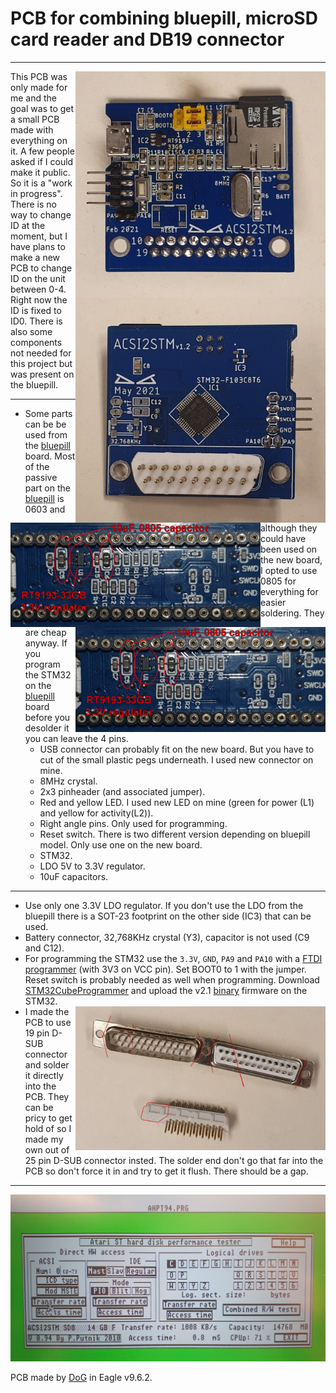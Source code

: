 <h1>
PCB for combining bluepill, microSD card reader and DB19 connector
</h1>

---

<img title="Back side of soldered board" width="400rem" align="right" src="images/ACSI2STM_v1.2_back.jpg"><img title="Front side of soldered board" width="400rem" align="right" src="images/ACSI2STM_v1.2_front.jpg">

This PCB was only made for me and the goal was to get a small PCB made with everything on it. A few people asked if I could make it public. So it is a "work in progress". There is no way to change ID at the moment, but I have plans to make a new PCB to change ID on the unit between 0-4. Right now the ID is fixed to ID0. There is also some components not needed for this project but was present on the bluepill.

---

<img title="Bottom side of bluepill PCB" width="400rem" align="left" src="images/bluepill_bottom_with_text.jpg">
<img title="Bottom side of bluepill PCB" width="400rem" align="right" src="images/bluepill_bottom_with_text.jpg">

- Some parts can be be used from the [bluepill] board. Most of the passive part on the [bluepill] is 0603 and although they could have been used on the new board, I opted to use 0805 for everything for easier soldering. They are cheap anyway. If you program the STM32 on the [bluepill] board before you desolder it you can leave the 4 pins.
  * USB connector can probably fit on the new board. But you have to cut of the small plastic pegs underneath. I used new connector on mine.
  * 8MHz crystal.
  * 2x3 pinheader (and associated jumper).
  * Red and yellow LED. I used new LED on mine (green for power (L1) and yellow for activity(L2)).
  * Right angle pins. Only used for programming. 
  * Reset switch. There is two different version depending on bluepill model. Only use one on the new board.
  * STM32.
  * LDO 5V to 3.3V regulator.
  * 10uF capacitors.

---

- Use only one 3.3V LDO regulator. If you don't use the LDO from the bluepill there is a SOT-23 footprint on the other side (IC3) that can be used. 
- Battery connector, 32,768KHz crystal (Y3), capacitor is not used (C9 and C12).
- For programming the STM32 use the `3.3V`, `GND`, `PA9` and `PA10` with a [FTDI programmer] (with 3V3 on VCC pin). Set BOOT0 to 1 with the jumper. Reset switch is probably needed as well when programming. Download [STM32CubeProgrammer] and upload the v2.1 [binary] firmware on the STM32.
- <img title="Cut down a DB25" width="400rem" align="right" src="images/DB25_and_how_to_cut.jpg"> I made the PCB to use 19 pin D-SUB connector and solder it directly into the PCB. They can be pricy to get hold of so I made my own out of 25 pin D-SUB connector insted. The solder end don't go that far into the PCB so don't force it in and try to get it flush. There should be a gap.

---

<img title="Speed test with AHPT94" width="800rem" src="images/Speedtest_with_AHPT94.jpg">



PCB made by [DoG] in Eagle v9.6.2.


[bluepill]: https://stm32-base.org/boards/STM32F103C8T6-Blue-Pill.html
[FTDI programmer]: https://www.google.com/search?q=FTDI+programmer&tbm=isch&ved=2ahUKEwjl8Pi_q_nyAhXxlosKHXmeC9EQ2-cCegQIABAA&oq=FTDI+programmer&gs_lcp=CgNpbWcQAzIFCAAQgAQyBQgAEIAEMgUIABCABDIFCAAQgAQyBQgAEIAEMgQIABBDMgUIABCABDIGCAAQBxAeMgYIABAHEB4yBggAEAcQHjoGCAAQBRAeOgQIABAYUNs_WK1QYM9TaABwAHgAgAFQiAGFAZIBATKYAQCgAQGqAQtnd3Mtd2l6LWltZ8ABAQ&sclient=img&ei=juU9YeXxEPGtrgT5vK6IDQ&bih=660&biw=1818&hl=en
[binary]: binary/acsi2stm.v2.1.ino.generic_stm32f103c.bin
[STM32CubeProgrammer]: https://www.st.com/en/development-tools/stm32cubeprog.html
[AHPT]: https://atari.8bitchip.info/ahpt.html
[AHPT94.ZIP]: https://atari.8bitchip.info/AHPT9.ZIP
[DoG]: https://www.exxoshost.co.uk/forum/memberlist.php?mode=viewprofile&u=255


